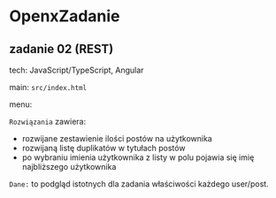 # OpenxZadanie

## zadanie 02 (REST)


tech: JavaScript/TypeScript, Angular

main: `src/index.html` 

menu:

`Rozwiązania` zawiera:

- rozwijane zestawienie ilości postów na użytkownika
- rozwijaną listę duplikatów w tytułach postów
- po wybraniu imienia użytkownika z listy w polu pojawia się imię najbliższego użytkownika

`Dane:` to podgląd istotnych dla zadania właściwości każdego user/post. 
